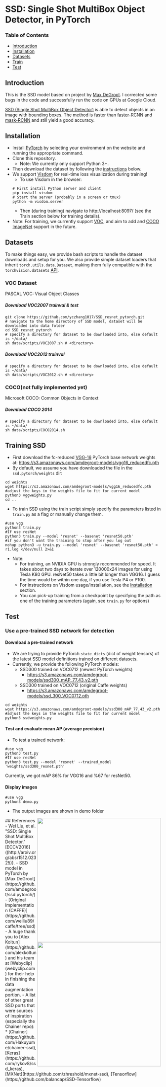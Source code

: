 # SSD: Single Shot MultiBox Object Detector, in PyTorch
### Table of Contents
- <a href='#introduction'>Introduction</a>
- <a href='#installation'>Installation</a>
- <a href='#datasets'>Datasets</a>
- <a href='#train'>Train</a>
- <a href='#test'>Test</a>
&nbsp;
&nbsp;
## Introduction
This is the SSD model based on project by [Max DeGroot](https://github.com/amdegroot/ssd.pytorch/). I corrected some bugs in the code and successfully run the code on GPUs at Google Cloud.  

[SSD (Single Shot MultiBox Object Detector)](https://arxiv.org/pdf/1512.02325.pdf) is able to detect objects in an image with bounding boxes. The method is faster than [faster-RCNN](http://papers.nips.cc/paper/5638-faster-r-cnn-towards-real-time-object-detection-with-region-proposal-networks.pdf) and [mask-RCNN](https://arxiv.org/pdf/1703.06870.pdf%20http://arxiv.org/abs/1703.06870.pdf) and still yield a good accuracy.

## Installation
- Install [PyTorch](http://pytorch.org/) by selecting your environment on the website and running the appropriate command.
- Clone this repository.
  * Note: We currently only support Python 3+.
- Then download the dataset by following the [instructions](#datasets) below.
- We support [Visdom](https://github.com/facebookresearch/visdom) for real-time loss visualization during training!
  * To use Visdom in the browser:
  ```Shell
  # First install Python server and client
  pip install visdom
  # Start the server (probably in a screen or tmux)
  python -m visdom.server
  ```
  * Then (during training) navigate to http://localhost:8097/ (see the Train section below for training details).
- Note: For training, we currently support [VOC](http://host.robots.ox.ac.uk/pascal/VOC/), and aim to add and [COCO](http://mscoco.org/) [ImageNet](http://www.image-net.org/) support in the future.

## Datasets
To make things easy, we provide bash scripts to handle the dataset downloads and setup for you.  We also provide simple dataset loaders that inherit `torch.utils.data.Dataset`, making them fully compatible with the `torchvision.datasets` [API](http://pytorch.org/docs/torchvision/datasets.html).
### VOC Dataset
PASCAL VOC: Visual Object Classes
##### Download VOC2007 trainval & test
```Shell
git clone https://github.com/yczhang1017/SSD_resnet_pytorch.git
# navigate to the home directory of SSD model, dataset will be downloaded into data folder
cd SSD_resnet_pytorch
# specify a directory for dataset to be downloaded into, else default is ~/data/
sh data/scripts/VOC2007.sh # <directory>
```
##### Download VOC2012 trainval
```Shell
# specify a directory for dataset to be downloaded into, else default is ~/data/
sh data/scripts/VOC2012.sh # <directory>
```

### COCO(not fully implemented yet)
Microsoft COCO: Common Objects in Context

##### Download COCO 2014
```Shell
# specify a directory for dataset to be downloaded into, else default is ~/data/
sh data/scripts/COCO2014.sh
```
## Training SSD
- First download the fc-reduced [VGG-16](https://arxiv.org/abs/1409.1556) PyTorch base network weights at:              https://s3.amazonaws.com/amdegroot-models/vgg16_reducedfc.pth
- By default, we assume you have downloaded the file in the `ssd.pytorch/weights` dir:

```Shell
cd weights
wget https://s3.amazonaws.com/amdegroot-models/vgg16_reducedfc.pth
#adjust the keys in the weights file to fit for current model
python3 vggweights.py
cd ..
```

- To train SSD using the train script simply specify the parameters listed in `train.py` as a flag or manually change them.

```Shell
#use vgg 
python3 train.py 
#If use resNet 
python3 train.py --model 'resnet' --basenet 'resnet50.pth' 
#if you don't want the training to stop after you log out
nohup python3 -u train.py --model 'resnet' --basenet 'resnet50.pth' > r1.log </dev/null 2>&1
```
- Note:
  * For training, an NVIDIA GPU is strongly recommended for speed. It takes about two days to iterate over 120000x24 images for using Tesla K80 GPU. resNet50 takes a little bit longer than VGG16. I guess the time would be within one day, if you use Tesla P4 or P100.
  * For instructions on Visdom usage/installation, see the <a href='#installation'>Installation</a> section.
  * You can pick-up training from a checkpoint by specifying the path as one of the training parameters (again, see `train.py` for options)

## Test
### Use a pre-trained SSD network for detection
#### Download a pre-trained network
- We are trying to provide PyTorch `state_dicts` (dict of weight tensors) of the latest SSD model definitions trained on different datasets.  
- Currently, we provide the following PyTorch models:
    * SSD300 trained on VOC0712 (newest PyTorch weights)
      - https://s3.amazonaws.com/amdegroot-models/ssd300_mAP_77.43_v2.pth
    * SSD300 trained on VOC0712 (original Caffe weights)
      - https://s3.amazonaws.com/amdegroot-models/ssd_300_VOC0712.pth
```Shell      
cd weights
wget https://s3.amazonaws.com/amdegroot-models/ssd300_mAP_77.43_v2.pth
#adjust the keys in the weights file to fit for current model
python3 ssdweights.py      
```
#### Test and evaluate mean AP (average precision)
- To test a trained network:
```Shell
#use vgg 
python3 test.py
#If use resNet
python3 test.py --model 'resnet' --trained_model 'weights/ssd300_resnet.pth'
```
Currently, we got mAP 86% for VGG16 and %67 for resNet50.

#### Display images
```Shell
#use vgg 
python3 demo.py
```
- The output images are shown in demo folder
<img align="right" src= "https://github.com/yczhang1017/SSD_resnet_pytorch/blob/master/demo/output72.png" height = 400/>
<img align="right" src= "https://github.com/yczhang1017/SSD_resnet_pytorch/blob/master/demo/output1229.png" height = 400/>
## References
- Wei Liu, et al. "SSD: Single Shot MultiBox Detector." [ECCV2016]((http://arxiv.org/abs/1512.02325)).
- SSD model in PyTorch by [Max DeGroot](https://github.com/amdegroot/ssd.pytorch/)
- [Original Implementation (CAFFE)](https://github.com/weiliu89/caffe/tree/ssd)
- A huge thank you to [Alex Koltun](https://github.com/alexkoltun) and his team at [Webyclip](webyclip.com) for their help in finishing the data augmentation portion.
- A list of other great SSD ports that were sources of inspiration (especially the Chainer repo):
  * [Chainer](https://github.com/Hakuyume/chainer-ssd), [Keras](https://github.com/rykov8/ssd_keras), [MXNet](https://github.com/zhreshold/mxnet-ssd), [Tensorflow](https://github.com/balancap/SSD-Tensorflow)
